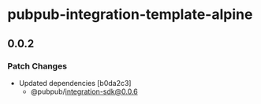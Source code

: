 # pubpub-integration-template-alpine

## 0.0.2

### Patch Changes

- Updated dependencies [b0da2c3]
  - @pubpub/integration-sdk@0.0.6
